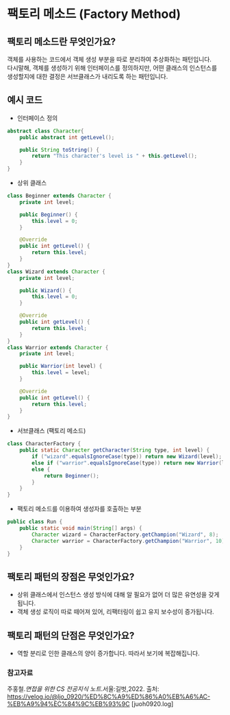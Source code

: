 # 팩토리 메소드 (Factory Method)

## 팩토리 메소드란 무엇인가요?
객체를 사용하는 코드에서 객체 생성 부분을 따로 분리하여 추상화하는 패턴입니다.<br>
다시말해, 객체를 생성하기 위해 인터페이스를 정의하지만, 어떤 클래스의 인스턴스를 생성할지에 대한 결정은 서브클래스가 내리도록 하는 패턴입니다.

## 예시 코드
- 인터페이스 정의
```java
abstract class Character{
    public abstract int getLevel();

    public String toString() {
        return "This character's level is " + this.getLevel();
    }
}
```
- 상위 클래스
```java
class Beginner extends Character {
    private int level;

    public Beginner() {
        this.level = 0;
    }

    @Override
    public int getLevel() {
        return this.level;
    }
}
class Wizard extends Character {
    private int level;

    public Wizard() {
        this.level = 0;
    }

    @Override
    public int getLevel() {
        return this.level;
    }
}
class Warrior extends Character {
    private int level;

    public Warrior(int level) {
        this.level = level;
    }

    @Override
    public int getLevel() {
        return this.level;
    }
}
```
- 서브클래스 (팩토리 메소드)
```java
class CharacterFactory {
    public static Character getCharacter(String type, int level) {
        if ("wizard".equalsIgnoreCase(type)) return new Wizard(level);
        else if ("warrior".equalsIgnoreCase(type)) return new Warrior(level);
        else {
            return Beginner();
        }
    }
}
```
- 팩토리 메소드를 이용하여 생성자를 호출하는 부분
```java
public class Run {
    public static void main(String[] args) {
        Character wizard = CharacterFactory.getChampion("Wizard", 8); 
        Character warrior = CharacterFactory.getChampion("Warrior", 10);
    }
} 
```

## 팩토리 패턴의 장점은 무엇인가요?
- 상위 클래스에서 인스턴스 생성 방식에 대해 알 필요가 없어 더 많은 유연성을 갖게 됩니다.
- 객체 생성 로직이 따로 떼어져 있어, 리팩터링이 쉽고 유지 보수성이 증가됩니다.

## 팩토리 패턴의 단점은 무엇인가요?
- 역할 분리로 인한 클래스의 양이 증가합니다. 따라서 보기에 복잡해집니다.

### 참고자료
주홍철.*면접을 위한 CS 전공지식 노트*.서울:길벗,2022.
출처: https://velog.io/@ljo_0920/%ED%8C%A9%ED%86%A0%EB%A6%AC-%EB%A9%94%EC%84%9C%EB%93%9C [juoh0920.log]